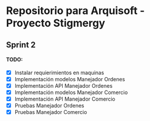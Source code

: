 # Repositorio para Arquisoft - Proyecto Stigmergy

## Sprint 2

#### TODO:
- [x] Instalar requierimientos en maquinas
- [x] Implementación modelos Manejador Ordenes
- [x] Implementación API Manejador Ordenes
- [x] Implementación modelos Manejador Comercio
- [X] Implementación API Manejador Comercio
- [x] Pruebas Manejador Ordenes
- [x] Pruebas Manejador Comercio
